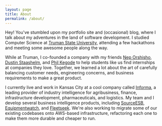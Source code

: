 ```yaml
---
layout: page
title: About
permalink: /about/
---
```


Hey! You've stumbled upon my portfolio site and (occasional) blog, where I talk
about my adventures in the land of software development. I studied Computer
Science at [Truman State University](https://www.truman.edu), attending a few
hackathons and meeting some awesome people along the way.

While at Truman, I co-founded a company with my friends 
[Nep Orshisho](https://www.linkedin.com/in/neporshiso),
[Dustin Staashelm](https://www.linkedin.com/in/dustin-staashelm-19091174),
and [Phil Kegode](https://www.linkedin.com/in/phil-kegode-1109656b) to help students like
us find internships at companies they love. Together, we learned a lot about the
art of carefully balancing customer needs, engineering concerns, and business
requirements to make a great product.

I currently live and work in Kansas City at a cool company called
[Informa](https://informa.com), a leading provider of industry intelligence for
agribusiness, finance, infrastructure development, pharmaceuticals, and
logistics. My team and I develop several business intelligence products,
including [SourceESB](https://sourceesb.com),
[Equipmentwatch](https://equipmentwatch.com), and
[Fleetseek](https://fleetseek.com). We're also working to migrate some of our existing codebases
onto AWS-based infrastructure, refactoring each one to make them more durable
and cheaper to run. 


